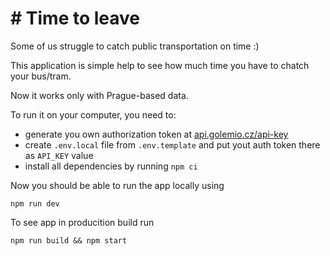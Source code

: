 # # Time to leave

Some of us struggle to catch public transportation on time :)

This application is simple help to see how much time you have to chatch your bus/tram.

Now it works only with Prague-based data.

To run it on your computer, you need to:

- generate you own authorization token at [api.golemio.cz/api-key](https://api.golemio.cz/api-keys)
- create `.env.local` file from `.env.template` and put yout auth token there as `API_KEY` value
- install all dependencies by running `npm ci`

Now you should be able to run the app locally using

`npm run dev`

To see app in producition build run

`npm run build && npm start`
